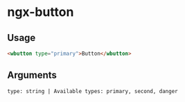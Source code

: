 # ngx-button

## Usage
```html
<wbutton type="primary">Button</wbutton>
```

## Arguments
```
type: string | Available types: primary, second, danger
```
